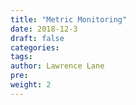 ```yaml
---
title: "Metric Monitoring"
date: 2018-12-3
draft: false
categories:
tags:
author: Lawrence Lane
pre:
weight: 2
---
```

